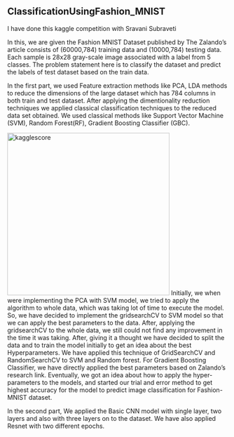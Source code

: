 ## ClassificationUsingFashion_MNIST
I have done this kaggle competition with Sravani Subraveti

In this, we are given the Fashion MNIST Dataset published by The Zalando’s article consists of (60000,784) training data and (10000,784) testing data. Each sample is 28x28 gray-scale image associated with a label from 5 classes. The problem statement here is to classify the dataset and predict the labels of test dataset based on the train data.

In the first part, we used Feature extraction methods like PCA, LDA methods to reduce the dimensions of the large dataset which has 784 columns in both train and test dataset. After applying the dimentionality reduction techniques we applied classical classification techniques to the reduced data set obtained. We used classical methods like Support Vector Machine (SVM), Random Forest(RF), Gradient Boosting Classifier (GBC).

<img width="370" alt="kagglescore" src="https://user-images.githubusercontent.com/55220359/116316248-a5d7ca80-a77f-11eb-8762-1b58b53de883.png">
Initially, we when were implementing the PCA with SVM model, we tried to apply the algorithm to whole data, which was taking lot of time to execute the model. So, we have decided to implement the gridsearchCV to SVM model so that we can apply the best parameters to the data.
After, applying the gridsearchCV to the whole data, we still could not find any improvement in the time it was taking. After, giving it a thought we have decided to split the data and to train the model initially to get an idea about the best Hyperparameters. We have applied this technique of GridSearchCV and RandomSearchCV to SVM and Random forest. For Gradient Boosting Classifier, we have directly applied the best parameters based on Zalando’s research link. Eventually, we got an idea about how to apply the hyper-parameters to the models, and started our trial and error method to get highest accuracy for the model to predict image classification for Fashion-MNIST dataset.

In the second part, We applied the Basic CNN model with single layer, two layers and also with three layers on to the dataset. We have also applied Resnet with two different epochs.

